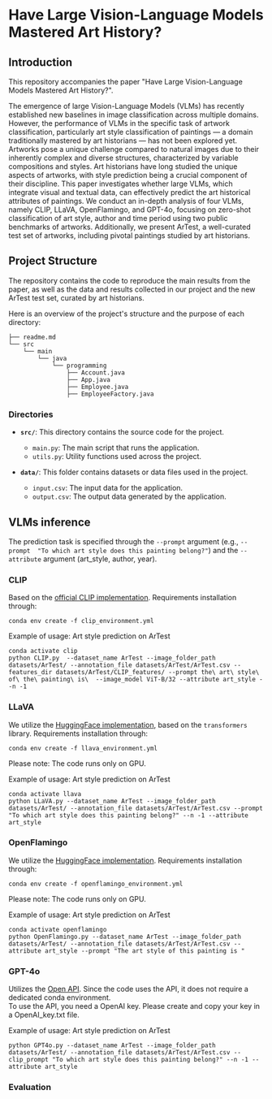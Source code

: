 # Have Large Vision-Language Models Mastered Art History?

## Introduction

This repository accompanies the paper "Have Large Vision-Language Models Mastered Art History?".

The emergence of large Vision-Language Models (VLMs) has recently established new baselines in image classification across multiple domains. However, the performance of VLMs in the specific task of artwork classification, particularly art style classification of paintings — a domain traditionally mastered by art historians — has not been explored yet. Artworks pose a unique challenge compared to natural images due to their inherently complex and diverse structures, characterized by variable compositions and styles. Art historians have long studied the unique aspects of artworks, with style prediction being a crucial component of their discipline. This paper investigates whether large VLMs, which integrate visual and textual data, can effectively predict the art historical attributes of paintings. We conduct an in-depth analysis of four VLMs, namely CLIP, LLaVA, OpenFlamingo, and GPT-4o, focusing on zero-shot classification of art style, author and time period using two public benchmarks of artworks. Additionally, we present ArTest, a well-curated test set of artworks, including pivotal paintings studied by art historians.


## Project Structure
The repository contains the code to reproduce the main results from the paper, as well as the data and results collected in our project and the new ArTest test set, curated by art historians.  

Here is an overview of the project's structure and the purpose of each directory:

```
├── readme.md
└── src
    └── main
        └── java
            └── programming
                ├── Account.java
                ├── App.java
                ├── Employee.java
                ├── EmployeeFactory.java
```


### Directories

- **`src/`**: This directory contains the source code for the project.
  - `main.py`: The main script that runs the application.
  - `utils.py`: Utility functions used across the project.

- **`data/`**: This folder contains datasets or data files used in the project.
  - `input.csv`: The input data for the application.
  - `output.csv`: The output data generated by the application.


## VLMs inference 

The prediction task is specified through the `--prompt` argument (e.g., `--prompt 
"To which art style does this painting belong?"`) and the `--attribute` argument (art_style, author, year). 

### CLIP

Based on the [official CLIP implementation](https://github.com/openai/CLIP). Requirements installation through:

`conda env create -f clip_environment.yml`

Example of usage: Art style prediction on ArTest 

    conda activate clip
    python CLIP.py  --dataset_name ArTest --image_folder_path datasets/ArTest/ --annotation_file datasets/ArTest/ArTest.csv --features_dir datasets/ArTest/CLIP_features/ --prompt the\ art\ style\ of\ the\ painting\ is\  --image_model ViT-B/32 --attribute art_style --n -1


### LLaVA

We utilize the [HuggingFace implementation](https://huggingface.co/llava-hf/llava-1.5-7b-hf), based on the `transformers` library. Requirements installation through:

`conda env create -f llava_environment.yml`

Please note: The code runs only on GPU.

Example of usage: Art style prediction on ArTest 

    conda activate llava
    python LLaVA.py --dataset_name ArTest --image_folder_path datasets/ArTest/ --annotation_file datasets/ArTest/ArTest.csv --prompt "To which art style does this painting belong?" --n -1 --attribute art_style


### OpenFlamingo 

We utilize the [HuggingFace implementation](https://huggingface.co/openflamingo/OpenFlamingo-9B-vitl-mpt7b). Requirements installation through:

`conda env create -f openflamingo_environment.yml`

Please note: The code runs only on GPU.

Example of usage: Art style prediction on ArTest 
    
    conda activate openflamingo 
    python OpenFlamingo.py --dataset_name ArTest --image_folder_path datasets/ArTest/ --annotation_file datasets/ArTest/ArTest.csv --attribute art_style --prompt "The art style of this painting is "



### GPT-4o

Utilizes the [Open API](https://platform.openai.com/docs/overview). Since the code uses the API, it does not require a dedicated conda environment.  
To use the API, you need a OpenAI key. Please create and copy your key in a OpenAI_key.txt file.

Example of usage: Art style prediction on ArTest
    
    python GPT4o.py --dataset_name ArTest --image_folder_path datasets/ArTest/ --annotation_file datasets/ArTest/ArTest.csv --clip_prompt "To which art style does this painting belong?" --n -1 --attribute art_style



### Evaluation




